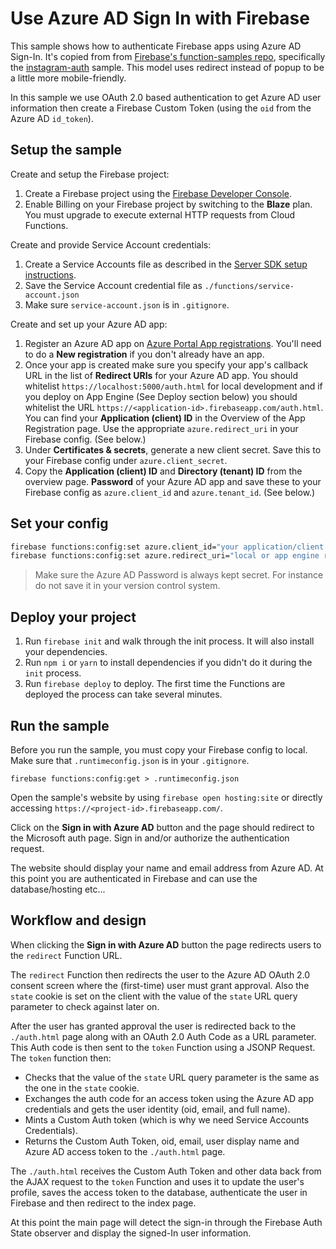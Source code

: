 # Use Azure AD Sign In with Firebase

This sample shows how to authenticate Firebase apps using Azure AD Sign-In. It's copied from from [Firebase's function-samples repo](https://github.com/firebase/functions-samples/tree/master), specifically the [instagram-auth](https://github.com/firebase/functions-samples/tree/master/instagram-auth) sample. This model uses redirect instead of popup to be a little more mobile-friendly.

In this sample we use OAuth 2.0 based authentication to get Azure AD user information then create a Firebase Custom Token (using the `oid` from the Azure AD `id_token`).

## Setup the sample

Create and setup the Firebase project:

1. Create a Firebase project using the [Firebase Developer Console](https://console.firebase.google.com).
1. Enable Billing on your Firebase project by switching to the **Blaze** plan. You must upgrade to execute external HTTP requests from Cloud Functions.

Create and provide Service Account credentials:

1. Create a Service Accounts file as described in the [Server SDK setup instructions](https://firebase.google.com/docs/server/setup#add_firebase_to_your_app).
1. Save the Service Account credential file as `./functions/service-account.json`
1. Make sure `service-account.json` is in `.gitignore`.

Create and set up your Azure AD app:

1. Register an Azure AD app on [Azure Portal App registrations](https://portal.azure.com/#blade/Microsoft_AAD_IAM/ActiveDirectoryMenuBlade/RegisteredAppsPreview). You'll need to do a **New registration** if you don't already have an app.
1. Once your app is created make sure you specify your app's callback URL in the list of **Redirect URIs** for your Azure AD app. You should whitelist `https://localhost:5000/auth.html` for local development and if you deploy on App Engine (See Deploy section below) you should whitelist the URL `https://<application-id>.firebaseapp.com/auth.html`. You can find your **Application (client) ID** in the Overview of the App Registration page. Use the appropriate `azure.redirect_uri` in your Firebase config. (See below.)
1. Under **Certificates & secrets**, generate a new client secret. Save this to your Firebase config under `azure.client_secret`.
1. Copy the **Application (client) ID** and **Directory (tenant) ID** from the overview page. **Password** of your Azure AD app and save these to your Firebase config as `azure.client_id` and `azure.tenant_id`. (See below.)

## Set your config

```bash
firebase functions:config:set azure.client_id="your application/client id" azure.client_secret="your client secret" azure.tenant_id="your directory/tenant id"
firebase functions:config:set azure.redirect_uri="local or app engine redirect uri"
```

> Make sure the Azure AD Password is always kept secret. For instance do not save it in your version control system.

## Deploy your project

1. Run `firebase init` and walk through the init process. It will also install your dependencies.
1. Run `npm i` or `yarn` to install dependencies if you didn't do it during the `init` process.
1. Run `firebase deploy` to deploy. The first time the Functions are deployed the process can take several minutes.

## Run the sample

Before you run the sample, you must copy your Firebase config to local. Make sure that `.runtimeconfig.json` is in your `.gitignore`.

```shell
firebase functions:config:get > .runtimeconfig.json
```

Open the sample's website by using `firebase open hosting:site` or directly accessing `https://<project-id>.firebaseapp.com/`.

Click on the **Sign in with Azure AD** button and the page should redirect to the Microsoft auth page. Sign in and/or authorize the authentication request.

The website should display your name and email address from Azure AD. At this point you are authenticated in Firebase and can use the database/hosting etc...

## Workflow and design

When clicking the **Sign in with Azure AD** button the page redirects users to the `redirect` Function URL.

The `redirect` Function then redirects the user to the Azure AD OAuth 2.0 consent screen where the (first-time) user must grant approval. Also the `state` cookie is set on the client with the value of the `state` URL query parameter to check against later on.

After the user has granted approval the user is redirected back to the `./auth.html` page along with an OAuth 2.0 Auth Code as a URL parameter. This Auth code is then sent to the `token` Function using a JSONP Request. The `token` function then:

- Checks that the value of the `state` URL query parameter is the same as the one in the `state` cookie.
- Exchanges the auth code for an access token using the Azure AD app credentials and gets the user identity (oid, email, and full name).
- Mints a Custom Auth token (which is why we need Service Accounts Credentials).
- Returns the Custom Auth Token, oid, email, user display name and Azure AD access token to the `./auth.html` page.

The `./auth.html` receives the Custom Auth Token and other data back from the AJAX request to the `token` Function and uses it to update the user's profile, saves the access token to the database, authenticate the user in Firebase and then redirect to the index page.

At this point the main page will detect the sign-in through the Firebase Auth State observer and display the signed-In user information.
